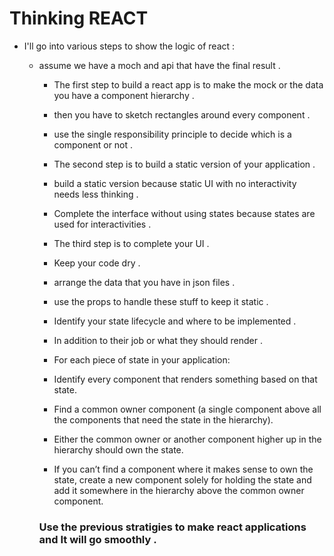 # Thinking REACT 

- I'll go into various steps to show the logic of react :
    - assume we have a moch and api that have the final result .
        - The first step to build a react app is to make the mock or the data you have a component hierarchy .
        - then you have to sketch rectangles around every component .
        - use the single responsibility principle to decide which is a component or not .

        - The second step is to build a static version of your application .
        - build a static version because static UI with no interactivity needs less thinking .
        - Complete the interface without using states because states are used for interactivities .

        - The third step is to complete your UI .
        - Keep your code dry .
        - arrange the data that you have in json files .
        - use the props to handle these stuff to keep it static .

        - Identify your state lifecycle and where to be implemented .
        - In addition to their job or what they should render .
        - For each piece of state in your application:

        - Identify every component that renders something based on that state.
        - Find a common owner component (a single component above all the components that need the state in the hierarchy).
        - Either the common owner or another component higher up in the hierarchy should own the state.
        - If you can’t find a component where it makes sense to own the state, create a new component solely for holding the state and add it somewhere in the hierarchy above the common owner component.


        ### Use the previous stratigies to make react applications and It will go smoothly .